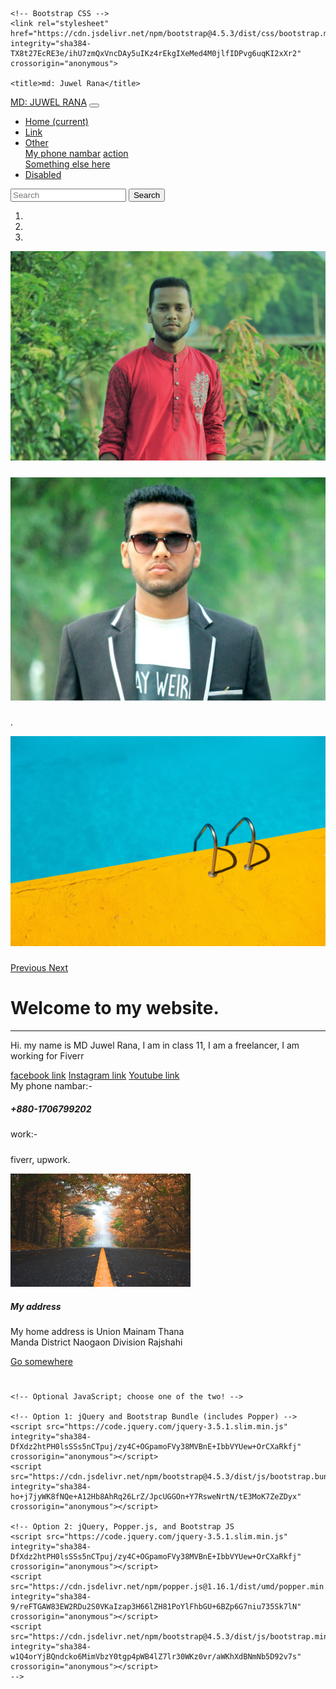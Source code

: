 <!doctype html>
<html lang="en">
  <head>
    <!-- Required meta tags -->
    <meta charset="utf-8">
    <meta name="viewport" content="width=device-width, initial-scale=1, shrink-to-fit=no">

    <!-- Bootstrap CSS -->
    <link rel="stylesheet" href="https://cdn.jsdelivr.net/npm/bootstrap@4.5.3/dist/css/bootstrap.min.css" integrity="sha384-TX8t27EcRE3e/ihU7zmQxVncDAy5uIKz4rEkgIXeMed4M0jlfIDPvg6uqKI2xXr2" crossorigin="anonymous">

    <title>md: Juwel Rana</title>
  </head>
  <body>
<nav class="navbar navbar-expand-lg navbar-dark bg-dark sticky-top">
  <a class="btn btn-primary btn-lg" href="https://www.facebook.com/mdjuwelrana46">MD: JUWEL RANA</a>
  <button class="navbar-toggler" type="button" data-toggle="collapse" data-target="#navbarSupportedContent" aria-controls="navbarSupportedContent" aria-expanded="false" aria-label="Toggle navigation">
    <span class="navbar-toggler-icon"></span>
  </button>

  <div class="collapse navbar-collapse" id="navbarSupportedContent">
    <ul class="navbar-nav mr-auto">
      <li class="nav-item active">
        <a class="nav-link" href="#">Home <span class="sr-only">(current)</span></a>
      </li>
      <li class="nav-item">
        <a class="nav-link" href="#link">Link</a>
      </li>
      <li class="nav-item dropdown">
        <a class="nav-link dropdown-toggle" href="#" id="navbarDropdown" role="button" data-toggle="dropdown" aria-haspopup="true" aria-expanded="false">
          Other
        </a>
        <div class="dropdown-menu" aria-labelledby="navbarDropdown">
          <a class="dropdown-item" href="#nambar">My phone nambar</a>
          <a class="dropdown-item" href="https://www.instagram.com/p/CGAFzVCBJ8B/?utm_source=ig_web_button_share_sheet&fbclid=IwAR3tviPjy3ArcQE0-eO-E7pijgF30WENrTJWuCqbUwZ-S7KnJjmJZfCYANo">action</a>
          <div class="dropdown-divider"></div>
          <a class="dropdown-item" href="#">Something else here</a>
        </div>
      </li>
      <li class="nav-item">
        <a class="nav-link disabled" href="#" tabindex="-1" aria-disabled="true">Disabled</a>
      </li>
    </ul>
    <form class="form-inline my-2 my-lg-0">
      <input class="form-control mr-sm-2" type="search" placeholder="Search" aria-label="Search">
      <button class="btn btn-outline-success my-2 my-sm-0" type="submit">Search</button>
    </form>
  </div>
</nav>
<div id="carouselExampleCaptions" class="carousel slide" data-ride="carousel">
  <ol class="carousel-indicators">
    <li data-target="#carouselExampleCaptions" data-slide-to="0" class="active"></li>
    <li data-target="#carouselExampleCaptions" data-slide-to="1"></li>
    <li data-target="#carouselExampleCaptions" data-slide-to="2"></li>
  </ol>
  <div class="carousel-inner">
    <div class="carousel-item active">
      <img src="cover1.jpg" class="d-block w-100" alt="">
      <div class="carousel-caption d-none d-md-block">
        <h5></h5>
        <p></p>
      </div>
    </div>
    <div class="carousel-item">
      <img src="cover2.jpg" class="d-block w-100" alt="cover2.jpg">
      <div class="carousel-caption d-none d-md-block">
        <h5></h5>
        <p>.</p>
      </div>
    </div>
    <div class="carousel-item">
      <img src="cover3.jpg" class="d-block w-100" alt="cover3.jpg">
      <div class="carousel-caption d-none d-md-block">
        <h5></h5>
        <p></p>
      </div>
    </div>
  </div>
  <a class="carousel-control-prev" href="#carouselExampleCaptions" role="button" data-slide="prev">
    <span class="carousel-control-prev-icon" aria-hidden="true"></span>
    <span class="sr-only">Previous</span>
  </a>
  <a class="carousel-control-next" href="#carouselExampleCaptions" role="button" data-slide="next">
    <span class="carousel-control-next-icon" aria-hidden="true"></span>
    <span class="sr-only">Next</span>
  </a>
</div>
<div id="link" class="container">
<div class="jumbotron">
  <h1 class="display-4">Welcome to my website.</h1>
  <p class="lead"></p>
  <hr class="my-4">
  <p>Hi. my name is MD Juwel Rana, I am in class 11, I am a freelancer, I am working for Fiverr</p>
  <a class="btn btn-primary btn-lg" href="https://www.facebook.com/mdjuwelrana46" role="button">facebook link</a>
<a class="btn btn-primary btn-lg" href="https://www.instagram.com/juwal_rana/" role="button">Instagram link</a>
<a class="btn btn-primary btn-lg" href="https://www.youtube.com/channel/UCK6QDw97uI7_PJ1_cCOhMng?view_as=subscriber" role="button">Youtube link</a>
</div>
<div id="nambar" class="card text-white bg-secondary mb-3" style="max-width: 18rem;">
  <div class="card-header">My phone nambar:-</div>
  <div class="card-body">
    <h5 class="card-title">+880-1706799202</h5>
    <p class="card-text"></p>
  </div>
</div>
<div class="card text-white bg-dark mb-3" style="max-width: 18rem;">
  <div class="card-header">work:-</div>
  <div class="card-body">
    <h5 class="card-title"></h5>
    <p class="card-text">fiverr, upwork.</p>
  </div>
</div>
<div class="card" style="width: 18rem;">
  <img src="cover4.jpg" class="card-img-top" alt="cover4.jpg">
  <div class="card-body">
    <h5 class="My address">My address</h5>
    <p class="My address">My home address is Union Mainam Thana Manda District Naogaon Division Rajshahi</p>
    <a href="#" class="btn btn-primary">Go somewhere</a>
  </div>
</div>
</div>
</div>
    <h1></h1>

    <!-- Optional JavaScript; choose one of the two! -->

    <!-- Option 1: jQuery and Bootstrap Bundle (includes Popper) -->
    <script src="https://code.jquery.com/jquery-3.5.1.slim.min.js" integrity="sha384-DfXdz2htPH0lsSSs5nCTpuj/zy4C+OGpamoFVy38MVBnE+IbbVYUew+OrCXaRkfj" crossorigin="anonymous"></script>
    <script src="https://cdn.jsdelivr.net/npm/bootstrap@4.5.3/dist/js/bootstrap.bundle.min.js" integrity="sha384-ho+j7jyWK8fNQe+A12Hb8AhRq26LrZ/JpcUGGOn+Y7RsweNrtN/tE3MoK7ZeZDyx" crossorigin="anonymous"></script>

    <!-- Option 2: jQuery, Popper.js, and Bootstrap JS
    <script src="https://code.jquery.com/jquery-3.5.1.slim.min.js" integrity="sha384-DfXdz2htPH0lsSSs5nCTpuj/zy4C+OGpamoFVy38MVBnE+IbbVYUew+OrCXaRkfj" crossorigin="anonymous"></script>
    <script src="https://cdn.jsdelivr.net/npm/popper.js@1.16.1/dist/umd/popper.min.js" integrity="sha384-9/reFTGAW83EW2RDu2S0VKaIzap3H66lZH81PoYlFhbGU+6BZp6G7niu735Sk7lN" crossorigin="anonymous"></script>
    <script src="https://cdn.jsdelivr.net/npm/bootstrap@4.5.3/dist/js/bootstrap.min.js" integrity="sha384-w1Q4orYjBQndcko6MimVbzY0tgp4pWB4lZ7lr30WKz0vr/aWKhXdBNmNb5D92v7s" crossorigin="anonymous"></script>
    -->
  </body>
</html>
